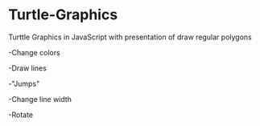 # Turtle-Graphics
Turttle Graphics in JavaScript with presentation of draw regular polygons

  -Change colors
  
  -Draw lines
  
  -"Jumps"
  
  -Change line width
  
  -Rotate
